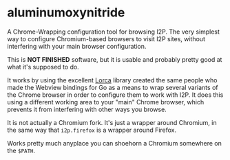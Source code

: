 aluminumoxynitride
==================

A Chrome-Wrapping configuration tool for browsing I2P. The very simplest way to
configure Chromium-based browsers to visit I2P sites, without interfering with
your main browser configuration.

This is **NOT FINISHED** software, but it is usable and probably pretty good at
what it's supposed to do.

It works by using the excellent [Lorca](https://github.com/zserge/lorca) library
created the same people who made the Webview bindings for Go as a means to wrap
several variants of the Chrome browser in order to configure them to work with
I2P. It does this using a different working area to your "main" Chrome browser,
which prevents it from interfering with other ways you browse.

It is not actually a Chromium fork. It's just a wrapper around Chromium, in the
same way that `i2p.firefox` is a wrapper around Firefox.

Works pretty much anyplace you can shoehorn a Chromium somewhere on the `$PATH`.